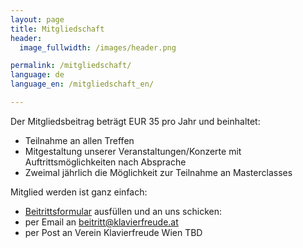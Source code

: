 ```yaml
---
layout: page
title: Mitgliedschaft
header:
  image_fullwidth: /images/header.png

permalink: /mitgliedschaft/
language: de
language_en: /mitgliedschaft_en/

---
```


Der Mitgliedsbeitrag beträgt EUR 35 pro Jahr und beinhaltet:

- Teilnahme an allen Treffen
- Mitgestaltung unserer Veranstaltungen/Konzerte mit Auftrittsmöglichkeiten nach Absprache
- Zweimal jährlich die Möglichkeit zur Teilnahme an Masterclasses  

Mitglied werden ist ganz einfach:
- <a href="verein-klavierfreude-beitrittsformular.pdf">Beitrittsformular</a> ausfüllen und an uns schicken:
- per Email an beitritt@klavierfreude.at
- per Post  an 
   Verein Klavierfreude Wien
   TBD

